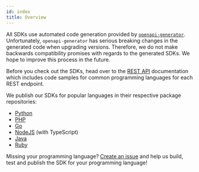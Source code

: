 ```yaml
---
id: index
title: Overview
---
```


All SDKs use automated code generation provided by
[`openapi-generator`](https://github.com/OpenAPITools/openapi-generator).
Unfortunately, `openapi-generator` has serious breaking changes in the generated
code when upgrading versions. Therefore, we do not make backwards compatibility
promises with regards to the generated SDKs. We hope to improve this process in
the future.

Before you check out the SDKs, head over to the
[REST API](../reference/api) documentation which includes code samples for
common programming languages for each REST endpoint.

We publish our SDKs for popular languages in their respective package
repositories:

- [Python](https://pypi.org/project/ory-oathkeeper-client/)
- [PHP](https://packagist.org/packages/ory/oathkeeper-client)
- [Go](https://github.com/ory/oathkeeper-client-go)
- [NodeJS](https://www.npmjs.com/package/@oryd/oathkeeper-client) (with
  TypeScript)
- [Java](https://search.maven.org/artifact/sh.ory.oathkeeper/oathkeeper-client)
- [Ruby](https://rubygems.org/gems/ory-oathkeeper-client)

Missing your programming language?
[Create an issue](https://github.com/ory/oathkeeper/issues) and help us build,
test and publish the SDK for your programming language!
